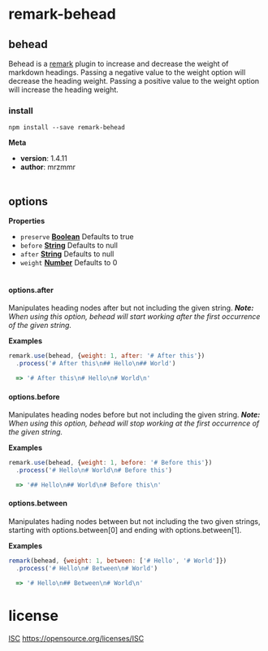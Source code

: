 # remark-behead

## behead

Behead is a [remark](https://github.com/wooorm/remark) plugin to 
increase and decrease the weight of markdown headings. Passing a 
negative value to the weight option will decrease the heading weight.
Passing a positive value to the weight option will increase the heading 
weight.

### install

    npm install --save remark-behead

**Meta**

-   **version**: 1.4.11
-   **author**: mrzmmr
    </br></br>

## options

**Properties**

-   `preserve` **[Boolean](https://developer.mozilla.org/en-US/docs/Web/JavaScript/Reference/Global_Objects/Boolean)** Defaults to true
-   `before` **[String](https://developer.mozilla.org/en-US/docs/Web/JavaScript/Reference/Global_Objects/String)** Defaults to null
-   `after` **[String](https://developer.mozilla.org/en-US/docs/Web/JavaScript/Reference/Global_Objects/String)** Defaults to null
-   `weight` **[Number](https://developer.mozilla.org/en-US/docs/Web/JavaScript/Reference/Global_Objects/Number)** Defaults to 0
    </br></br>

#### options.after

Manipulates heading nodes after but not including the given 
string. _**Note:** When using this option, behead will start 
working after the first occurrence of the given string._

**Examples**

```javascript
remark.use(behead, {weight: 1, after: '# After this'})
  .process('# After this\n## Hello\n## World')

  => '# After this\n# Hello\n# World\n'
```

#### options.before

Manipulates heading nodes before but not including the given 
string. _**Note:** When using this option, behead will stop 
working at the first occurrence of the given string._

**Examples**

```javascript
remark.use(behead, {weight: 1, before: '# Before this'})
  .process('# Hello\n# World\n# Before this')

  => '## Hello\n## World\n# Before this\n'
```

#### options.between

Manipulates hading nodes between but not including the two given 
strings, starting with options.between[0] and ending with
options.between[1].

**Examples**

```javascript
remark(behead, {weight: 1, between: ['# Hello', '# World']})
  .process('# Hello\n# Between\n# World')

  => '# Hello\n## Between\n# World\n'
```

# license

[ISC]('./license.md') <https://opensource.org/licenses/ISC>
